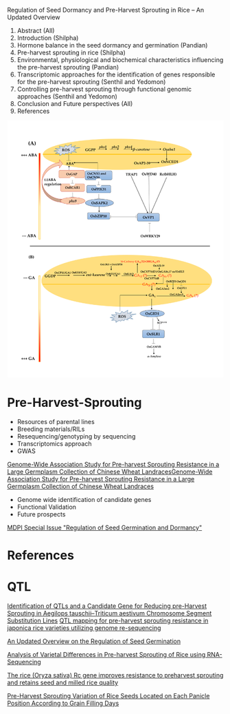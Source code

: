 Regulation of Seed Dormancy and Pre-Harvest Sprouting in Rice – An Updated Overview

1.	Abstract (All)
2.	Introduction (Shilpha)
3.	Hormone balance in the seed dormancy and germination (Pandian)
4.	Pre-harvest sprouting in rice (Shilpha)
5.	Environmental, physiological and biochemical characteristics influencing the pre-harvest sprouting (Pandian)
6.	Transcriptomic approaches for the identification of genes responsible for the pre-harvest sprouting (Senthil and Yedomon)
7.	Controlling pre-harvest sprouting through functional genomic approaches (Senthil and Yedomon)
8.	Conclusion and Future perspectives (All)
9.	References

![img](https://github.com/seninfobio/Pre-Harvest-Sprouting/blob/seninfobio/Figure4.1_senthil-et-al.png)

# Pre-Harvest-Sprouting

* Resources of parental lines
* Breeding materials/RILs
* Resequencing/genotyping by sequencing
* Transcriptomics approach
* GWAS

[Genome-Wide Association Study for Pre-harvest Sprouting Resistance in a Large Germplasm Collection of Chinese Wheat Landraces](https://www.frontiersin.org/articles/10.3389/fpls.2017.00401/full)[Genome-Wide Association Study for Pre-harvest Sprouting Resistance in a Large Germplasm Collection of Chinese Wheat Landraces](https://www.frontiersin.org/articles/10.3389/fpls.2017.00401/full)

* Genome wide identification of candidate genes
* Functional Validation
* Future prospects

[MDPI Special Issue "Regulation of Seed Germination and Dormancy"](https://www.mdpi.com/journal/plants/special_issues/seed_germination_dormancy)

# References

# QTL
[Identification of QTLs and a Candidate Gene for Reducing pre-Harvest Sprouting in Aegilops tauschii–Triticum aestivum Chromosome Segment Substitution Lines](ijms-22-03729-v2.pdf)
[QTL mapping for pre-harvest sprouting resistance in japonica rice varieties utilizing genome re-sequencing](https://link.springer.com/article/10.1007/s00438-020-01688-4)


[An Updated Overview on the Regulation of Seed Germination](https://www.ncbi.nlm.nih.gov/pmc/articles/PMC7356954/)




[Analysis of Varietal Differences in Pre-harvest Sprouting of Rice using RNA-Sequencing](https://www.cropbio.or.kr/articles/article/DG4Q/)

[The rice (Oryza sativa) Rc gene improves resistance to preharvest sprouting and retains seed and milled rice quality](https://onlinelibrary.wiley.com/doi/full/10.1111/pbr.12848)

[Pre-Harvest Sprouting Variation of Rice Seeds Located on Each Panicle Position According to Grain Filling Days](http://koreascience.or.kr/article/JAKO201416760764267.page)
